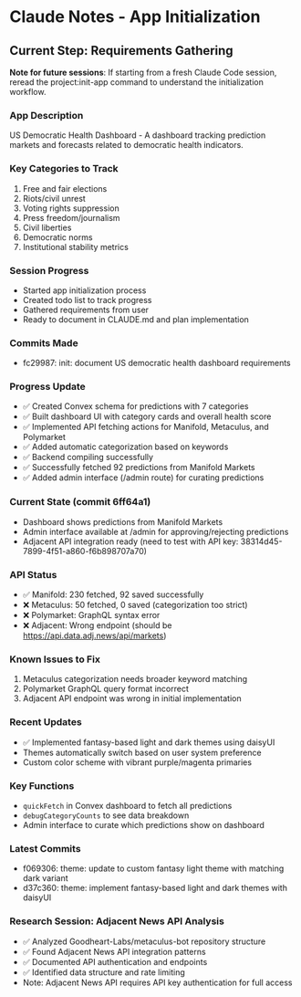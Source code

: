 # Claude Notes - App Initialization

## Current Step: Requirements Gathering

**Note for future sessions**: If starting from a fresh Claude Code session, reread the project:init-app command to understand the initialization workflow.

### App Description
US Democratic Health Dashboard - A dashboard tracking prediction markets and forecasts related to democratic health indicators.

### Key Categories to Track
1. Free and fair elections
2. Riots/civil unrest
3. Voting rights suppression
4. Press freedom/journalism
5. Civil liberties
6. Democratic norms
7. Institutional stability metrics

### Session Progress
- Started app initialization process
- Created todo list to track progress
- Gathered requirements from user
- Ready to document in CLAUDE.md and plan implementation

### Commits Made
- fc29987: init: document US democratic health dashboard requirements

### Progress Update
- ✅ Created Convex schema for predictions with 7 categories
- ✅ Built dashboard UI with category cards and overall health score
- ✅ Implemented API fetching actions for Manifold, Metaculus, and Polymarket
- ✅ Added automatic categorization based on keywords
- ✅ Backend compiling successfully
- ✅ Successfully fetched 92 predictions from Manifold Markets
- ✅ Added admin interface (/admin route) for curating predictions

### Current State (commit 6ff64a1)
- Dashboard shows predictions from Manifold Markets
- Admin interface available at /admin for approving/rejecting predictions
- Adjacent API integration ready (need to test with API key: 38314d45-7899-4f51-a860-f6b898707a70)

### API Status
- ✅ Manifold: 230 fetched, 92 saved successfully
- ❌ Metaculus: 50 fetched, 0 saved (categorization too strict)
- ❌ Polymarket: GraphQL syntax error
- ❌ Adjacent: Wrong endpoint (should be https://api.data.adj.news/api/markets)

### Known Issues to Fix
1. Metaculus categorization needs broader keyword matching
2. Polymarket GraphQL query format incorrect
3. Adjacent API endpoint was wrong in initial implementation

### Recent Updates
- ✅ Implemented fantasy-based light and dark themes using daisyUI
- Themes automatically switch based on user system preference
- Custom color scheme with vibrant purple/magenta primaries

### Key Functions
- `quickFetch` in Convex dashboard to fetch all predictions
- `debugCategoryCounts` to see data breakdown
- Admin interface to curate which predictions show on dashboard

### Latest Commits
- f069306: theme: update to custom fantasy light theme with matching dark variant
- d37c360: theme: implement fantasy-based light and dark themes with daisyUI

### Research Session: Adjacent News API Analysis
- ✅ Analyzed Goodheart-Labs/metaculus-bot repository structure
- ✅ Found Adjacent News API integration patterns
- ✅ Documented API authentication and endpoints
- ✅ Identified data structure and rate limiting
- Note: Adjacent News API requires API key authentication for full access